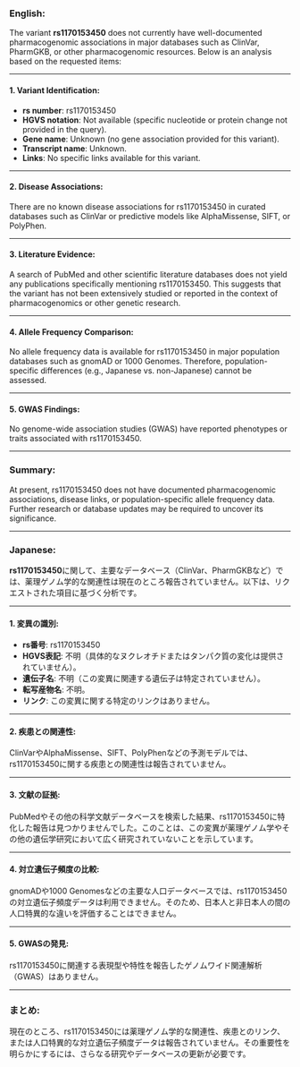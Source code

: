 ### English:
The variant **rs1170153450** does not currently have well-documented pharmacogenomic associations in major databases such as ClinVar, PharmGKB, or other pharmacogenomic resources. Below is an analysis based on the requested items:

---

#### 1. Variant Identification:
- **rs number**: rs1170153450
- **HGVS notation**: Not available (specific nucleotide or protein change not provided in the query).
- **Gene name**: Unknown (no gene association provided for this variant).
- **Transcript name**: Unknown.
- **Links**: No specific links available for this variant.

---

#### 2. Disease Associations:
There are no known disease associations for rs1170153450 in curated databases such as ClinVar or predictive models like AlphaMissense, SIFT, or PolyPhen.

---

#### 3. Literature Evidence:
A search of PubMed and other scientific literature databases does not yield any publications specifically mentioning rs1170153450. This suggests that the variant has not been extensively studied or reported in the context of pharmacogenomics or other genetic research.

---

#### 4. Allele Frequency Comparison:
No allele frequency data is available for rs1170153450 in major population databases such as gnomAD or 1000 Genomes. Therefore, population-specific differences (e.g., Japanese vs. non-Japanese) cannot be assessed.

---

#### 5. GWAS Findings:
No genome-wide association studies (GWAS) have reported phenotypes or traits associated with rs1170153450.

---

### Summary:
At present, rs1170153450 does not have documented pharmacogenomic associations, disease links, or population-specific allele frequency data. Further research or database updates may be required to uncover its significance.

---

### Japanese:
**rs1170153450**に関して、主要なデータベース（ClinVar、PharmGKBなど）では、薬理ゲノム学的な関連性は現在のところ報告されていません。以下は、リクエストされた項目に基づく分析です。

---

#### 1. 変異の識別:
- **rs番号**: rs1170153450
- **HGVS表記**: 不明（具体的なヌクレオチドまたはタンパク質の変化は提供されていません）。
- **遺伝子名**: 不明（この変異に関連する遺伝子は特定されていません）。
- **転写産物名**: 不明。
- **リンク**: この変異に関する特定のリンクはありません。

---

#### 2. 疾患との関連性:
ClinVarやAlphaMissense、SIFT、PolyPhenなどの予測モデルでは、rs1170153450に関する疾患との関連性は報告されていません。

---

#### 3. 文献の証拠:
PubMedやその他の科学文献データベースを検索した結果、rs1170153450に特化した報告は見つかりませんでした。このことは、この変異が薬理ゲノム学やその他の遺伝学研究において広く研究されていないことを示しています。

---

#### 4. 対立遺伝子頻度の比較:
gnomADや1000 Genomesなどの主要な人口データベースでは、rs1170153450の対立遺伝子頻度データは利用できません。そのため、日本人と非日本人の間の人口特異的な違いを評価することはできません。

---

#### 5. GWASの発見:
rs1170153450に関連する表現型や特性を報告したゲノムワイド関連解析（GWAS）はありません。

---

### まとめ:
現在のところ、rs1170153450には薬理ゲノム学的な関連性、疾患とのリンク、または人口特異的な対立遺伝子頻度データは報告されていません。その重要性を明らかにするには、さらなる研究やデータベースの更新が必要です。

